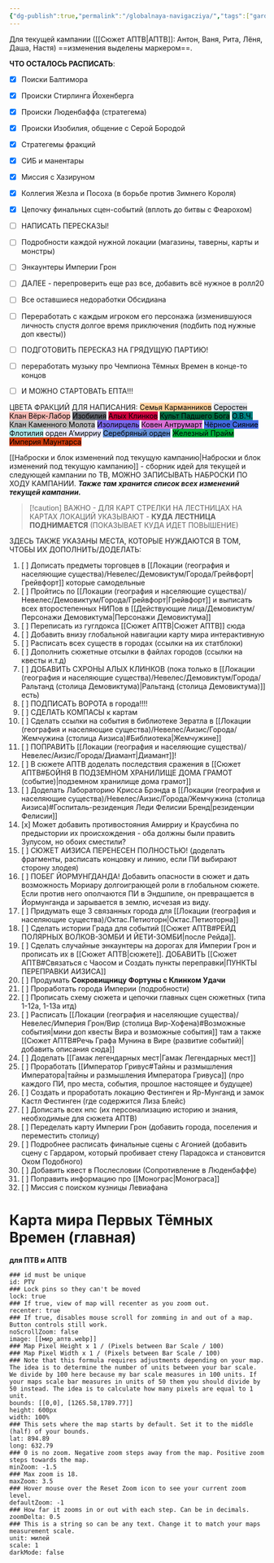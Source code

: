 ```yaml
---
{"dg-publish":true,"permalink":"/globalnaya-navigacziya/","tags":["gardenEntry"]}
---
```


Для текущей кампании ([[Сюжет АПТВ\|АПТВ]]: Антон, Ваня, Рита, Лёня, Даша, Настя) ==изменения выделены маркером==.

**ЧТО ОСТАЛОСЬ РАСПИСАТЬ**:
- [x] Поиски Балтимора
- [x] Происки Стирлинга Йохенберга
- [x] Происки Люденбаффа (стратегема)
- [x] Происки Изобилия, общение с Серой Бородой
- [x] Стратегемы фракций
- [x] СИБ и манентары
- [x] Миссия с Хазируном
- [x] Коллегия Жезла и Посоха (в борьбе против Зимнего Короля)
- [x] Цепочку финальных сцен-событий (вплоть до битвы с Феарохом)
- [ ] НАПИСАТЬ ПЕРЕСКАЗЫ! 
- [ ] Подробности каждой нужной локации (магазины, таверны, карты и монстры)
- [ ] Энкаунтеры Империи Грон
- [ ] ДАЛЕЕ - перепроверить еще раз все, добавить всё нужное в ролл20
- [ ] Все оставшиеся недоработки Обсидиана

- [ ] Переработать с каждым игроком его персонажа (изменившуюся личность спустя долгое время приключения (подбить под нужные доп квесты))
- [ ] ПОДГОТОВИТЬ ПЕРЕСКАЗ НА ГРЯДУЩУЮ ПАРТИЮ!
- [ ] переработать музыку про Чемпиона Тёмных Времен в конце-то концов
- [ ] И МОЖНО СТАРТОВАТЬ ЕПТА!!!




ЦВЕТА ФРАКЦИЙ ДЛЯ НАПИСАНИЯ:
<mark style="background: #FFB86CA6;">Семья Карманников</mark>
<mark style="background: #CACFD9A6;">Серостен</mark>
<mark style="background: #f4b8b2;">Клан Вёрк-Лабор</mark>
<mark style="background: #64686f;">Изобилия</mark>
<mark style="background: #cc003d;">Алых Клинков</mark>
<mark style="background: #006c40;">Культ Падшего Бога</mark>
<mark style="background: #008080;">О.В.Ч.</mark>
<mark style="background: #C0C0C0;">Клан Каменного Молота</mark>
<mark style="background: #7B68EE;">Изолирцель</mark>
<mark style="background: #DA70D6;">Ковен Антрумарт</mark>
<mark style="background: #4169E1;">Чёрное Сияние</mark>
<mark style="background: #AFEEEE;">Флотилия</mark>
<mark style="background: #E6E6FA;">орден А’мирриу</mark>
<mark style="background: #6590d6;">Серебряный орден</mark>
<mark style="background: #00ad3a;">Железный Прайм</mark>
<mark style="background: #cf3b0a;">Империя Маунтарса</mark>

[[Наброски и блок изменений под текущую кампанию\|Наброски и блок изменений под текущую кампанию]] - сборник идей для текущей и следующей кампании по ТВ, МОЖНО ЗАПИСЫВАТЬ НАБРОСКИ ПО ХОДУ КАМПАНИИ. ***Также там хранится список всех изменений текущей кампании.***

> [!caution] ВАЖНО - ДЛЯ КАРТ
> СТРЕЛКИ НА ЛЕСТНИЦАХ НА КАРТАХ ЛОКАЦИЙ УКАЗЫВАЮТ - **КУДА ЛЕСТНИЦА ПОДНИМАЕТСЯ** (ПОКАЗЫВАЕТ КУДА ИДЕТ ПОВЫШЕНИЕ) 

ЗДЕСЬ ТАКЖЕ УКАЗАНЫ МЕСТА, КОТОРЫЕ НУЖДАЮТСЯ В ТОМ, ЧТОБЫ ИХ ДОПОЛНИТЬ/ДОДЕЛАТЬ:
1. [ ] Дописать предметы торговцев в [[Локации (география и населяющие существа)/Невелес/Демовиктум/Города/Грейвфорт\|Грейвфорт]] которые самодельные
2. [ ] Пройтись по [[Локации (география и населяющие существа)/Невелес/Демовиктум/Города/Грейвфорт\|Грейвфорт]] и выписать всех второстепенных НИПов в [[Действующие лица/Демовиктум/Персонажи Демовиктума\|Персонажи Демовиктума]]
3. [ ] Переписать из гуглдокса [[Сюжет АПТВ\|Сюжет АПТВ]] сюда
4. [ ] Добавить внизу глобальной навигации карту мира интерактивную
5. [ ] Расписать всех существ в городах (ссылки на их статблоки)
6. [ ] Дополнить сюжетные отсылки в файлах городов (ссылки на квесты и.т.д)
7. [ ] ДОБАВИТЬ СХРОНЫ АЛЫХ КЛИНКОВ (пока только в [[Локации (география и населяющие существа)/Невелес/Демовиктум/Города/Ральтанд (столица Демовиктума)\|Ральтанд (столица Демовиктума)]] есть)
8. [ ] ПОДПИСАТЬ ВОРОТА в города!!!!
9. [ ] СДЕЛАТЬ КОМПАСЫ к картам
10. [ ] Сделать ссылки на события в библиотеке Зератла в [[Локации (география и населяющие существа)/Невелес/Аизис/Города/Жемчужина (столица Аизиса)#Библиотека\|Жемчужине]]
11. [ ] ПОПРАВИТЬ [[Локации (география и населяющие существа)/Невелес/Аизис/Города/Диамант\|Диамант]]!
12. [ ] В сюжете АПТВ доделать последствия сражения в [[Сюжет АПТВ#БОЙНЯ В ПОДЗЕМНОМ ХРАНИЛИЩЕ ДОМА ГРАМОТ (событие)\|подземном хранилище дома грамот]]
13. [ ] Доделать Лабораторию Крисса Брэнда в [[Локации (география и населяющие существа)/Невелес/Аизис/Города/Жемчужина (столица Аизиса)#Госпиталь-резиденция Леди Фелисии Бренд\|резиденции Фелисии]]
14. [x] Может добавить противостояния Амирриу и Краусбина по предыстории их происхождения - оба должны были править Зулусом, но обоих сместили? 
15. [ ] СЮЖЕТ АИЗИСА ПЕРЕНЕСЕН ПОЛНОСТЬЮ! (доделать фрагменты, расписать концовку и линию, если ПИ выбирают сторону злодея)
16. [ ] ПОБЕГ ЙОРМУНГДАНДА! Добавить опасности в сюжет и дать возможность Мориару долгоиграющей роли в глобальном сюжете. Если против него ополчаются ПИ в Эндшпиле, он превращается в Йормунганда и зарывается в землю, исчезая из виду.
17. [ ] Придумать еще 3 связанных города для [[Локации (география и населяющие существа)/Октас.Петиоторн\|Октас.Петиоторна]]
18. [ ] Сделать истории Града для событий [[Сюжет АПТВ#РЕЙД ПОЛЯРНЫХ ВОЛКОВ-ЗОМБИ И ЙЕТИ-ЗОМБИ\|после Рейда]].
19. [ ] Сделать случайные энкаунтеры на дорогах для Империи Грон и прописать их в [[Сюжет АПТВ\|сюжете]]. ДОБАВИТЬ [[Сюжет АПТВ#Связаться с Чаосом и Создать пункты переправки\|ПУНКТЫ ПЕРЕПРАВКИ АИЗИСА]]
20. [ ] Продумать **Сокровищницу Фортуны с Клинком Удачи**
21. [ ] Проработать города Империи (подробности)
22. [ ] Прописать схему сюжета и цепочки главных сцен сюжетных (типа 1-12а, 1-13а итд)
23. [ ] Расписать [[Локации (география и населяющие существа)/Невелес/Империя Грон/Вир (столица Вир-Хофена)#Возможные события\|мини доп квесты Вира и возможные события]] там а также [[Сюжет АПТВ#Речь Графа Мунина в Вире (развитие событий)\|добавить описания сюда]]
24. [ ] Доделать [[Гамак легендарных мест\|Гамак Легендарных мест]]
25. [ ] Проработать [[Император Гривус#Тайны и размышления Императора\|тайны и размышления Императора Гривуса]] (про каждого ПИ, про места, события, прошлое настоящее и будущее)
26. [ ] Создать и проработать локацию Фестинген и Яр-Мунганд и замок Кастл Фестинген (где содержится Лиза Блейс)
27. [ ] Дописать всех нпс (их персонализацию историю и знания, необходимые для сюжета АПТВ)
28. [ ] Переделать карту Империи Грон (добавить города, поселения и переместить столицу)
29. [ ] Подробнее расписать финальные сцены с Агонией (добавить сцену с Гардаром, который пробивает стену Парадокса и становится Оком Подобного)
30. [ ] Добавить квест в Послесловии (Сопротивление в Люденбаффе)
31. [ ] Поправить информацию про [[Монограс\|Монограса]]
32. [ ] Миссия с поиском кузницы Левиафана

# Карта мира Первых Тёмных Времен (главная) 
**для ПТВ и АПТВ**
```leaflet
### id must be unique
id: PTV
### Lock pins so they can't be moved
lock: true
### If true, view of map will recenter as you zoom out. 
recenter: true
### If true, disables mouse scroll for zomming in and out of a map. Button controls still work. 
noScrollZoom: false
image: [[мир_аптв.webp]]
### Map Pixel Height x 1 / (Pixels between Bar Scale / 100)
### Map Pixel Width x 1 / (Pixels between Bar Scale / 100) 
### Note that this formula requires adjustments depending on your map. The idea is to determine the number of units between your bar scale. We divide by 100 here because my bar scale measures in 100 units. If your maps scale bar measures in units of 50 them you should divide by 50 instead. The idea is to calculate how many pixels are equal to 1 unit. 
bounds: [[0,0], [1265.58,1789.77]]
height: 600px
width: 100%
### This sets where the map starts by default. Set it to the middle (half) of your bounds. 
lat: 894.89
long: 632.79
### 0 is no zoom. Negative zoom steps away from the map. Positive zoom steps towards the map. 
minZoom: -1.5
### Max zoom is 18. 
maxZoom: 3.5
### Hover mouse over the Reset Zoom icon to see your current zoom level. 
defaultZoom: -1
### How far it zooms in or out with each step. Can be in decimals. 
zoomDelta: 0.5
### This is a string so can be any text. Change it to match your maps measurement scale. 
unit: милей
scale: 1
darkMode: false
```